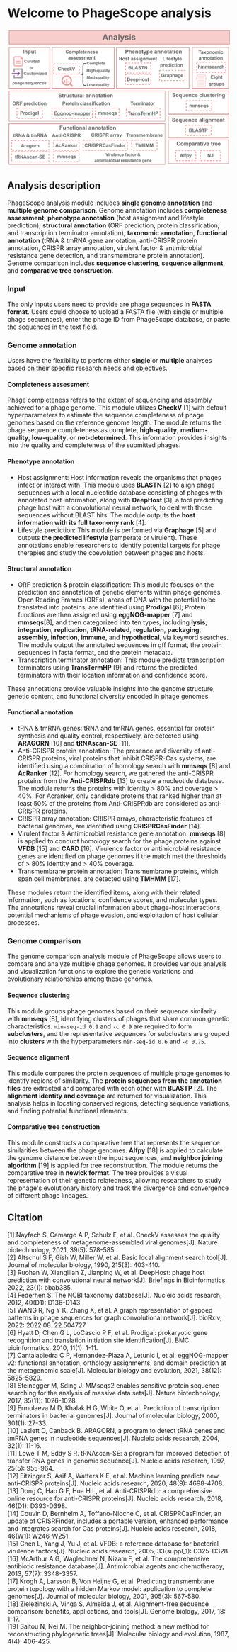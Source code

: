 # Welcome to PhageScope analysis

![image](https://github.com/deepomicslab/PhageScope/blob/main/Figures/analysis.png)

## Analysis description
PhageScope analysis module includes **single genome annotation** and **multiple genome comparison**. Genome annotation includes **completeness assessment**, **phenotype annotation** (host assignment and lifestyle prediction), **structural annotation** (ORF prediction, protein classification, and transcription terminator annotation), **taxonomic annotation**, **functional annotation** (tRNA & tmRNA gene annotation, anti-CRISPR protein annotation, CRISPR array annotation, virulent factor & antimicrobial resistance gene detection, and transmembrane protein annotation). Genome comparison includes **sequence clustering**, **sequence alignment**, and **comparative tree construction**.

### Input
The only inputs users need to provide are phage sequences in **FASTA format**. Users could choose to upload a FASTA file (with single or multiple phage sequences), enter the phage ID from PhageScope database, or paste the sequences in the text field.

### Genome annotation
Users have the flexibility to perform either **single** or **multiple** analyses based on their specific research needs and objectives. 

#### Completeness assessment
Phage completeness refers to the extent of sequencing and assembly achieved for a phage genome. This module utilizes **CheckV** [1] with default hyperparameters to estimate the sequence completeness of phage genomes based on the reference genome length. The module returns the phage sequence completeness as complete, **high-quality**, **medium-quality**, **low-quality**, or **not-determined**. This information provides insights into the quality and completeness of the submitted phages.

#### Phenotype annotation
+ Host assignment: Host information reveals the organisms that phages infect or interact with. This module uses **BLASTN** [2] to align phage sequences with a local nucleotide database consisting of phages with annotated host information, along with **DeepHost** [3], a tool predicting phage host with a convolutional neural network, to deal with those sequences without BLAST hits. The module outputs the **host information with its full taxonomy rank** [4].
+ Lifestyle prediction: This module is performed via **Graphage** [5] and outputs **the predicted lifestyle** (temperate or virulent).
These annotations enable researchers to identify potential targets for phage therapies and study the coevolution between phages and hosts.

#### Structural annotation
+ ORF prediction & protein classification: This module focuses on the prediction and annotation of genetic elements within phage genomes. Open Reading Frames (ORFs), areas of DNA with the potential to be translated into proteins, are identified using **Prodigal** [6]; Protein functions are then assigned using **eggNOG-mapper** [7] and **mmseqs**[8], and then categorized into ten types, including **lysis**, **integration**, **replication**, **tRNA-related**, **regulation**, **packaging**, **assembly**, **infection**, **immune**, and **hypothetical**, via keyword searches. The module output the annotated sequences in gff format, the protein sequences in fasta format, and the protein metadata.
+ Transcription terminator annotation: This module predicts transcription terminators using **TransTermHP** [9] and returns the predicted terminators with their location information and confidence score.

These annotations provide valuable insights into the genome structure, genetic content, and functional diversity encoded in phage genomes.  

#### Functional annotation
+ tRNA & tmRNA genes: tRNA and tmRNA genes, essential for protein synthesis and quality control, respectively, are detected using **ARAGORN** [10] and **tRNAscan-SE** [11].
+ Anti-CRISPR protein annotation: The presence and diversity of anti-CRISPR proteins, viral proteins that inhibit CRISPR-Cas systems, are identified using a combination of homology search with **mmseqs** [8] and **AcRanker** [12]. For homology search, we gathered the anti-CRISPR proteins from the **Anti-CRISPRdb** [13] to create a nucleotide database. The module returns the proteins with identity > 80% and coverage > 40%. For Acranker, only candidate proteins that ranked higher than at least 50% of the proteins from Anti-CRISPRdb are considered as anti-CRISPR proteins.
+ CRISPR array annotation: CRISPR arrays, characteristic features of bacterial genomes, are identified using **CRISPRCasFinder** [14].
+ Virulent factor & Antimicrobial resistance gene annotation: **mmseqs** [8] is applied to conduct homology search for the phage proteins against **VFDB** [15] and **CARD** [16]. Virulence factor or antimicrobial resistance genes are identified on phage genomes if the match met the thresholds of > 80% identity and > 40% coverage.
+ Transmembrane protein annotation: Transmembrane proteins, which span cell membranes, are detected using **TMHMM** [17].

These modules return the identified items, along with their related information, such as locations, confidence scores, and molecular types. The annotations reveal crucial information about phage-host interactions, potential mechanisms of phage evasion, and exploitation of host cellular processes.  

### Genome comparison
The genome comparison analysis module of PhageScope allows users to compare and analyze multiple phage genomes. It provides various analysis and visualization functions to explore the genetic variations and evolutionary relationships among these genomes.  

#### Sequence clustering
This module groups phage genomes based on their sequence similarity with **mmseqs** [8], identifying clusters of phages that share common genetic characteristics. ``min-seq-id 0.9`` and ``-c 0.9`` are required to form **subclusters**, and the representative sequences for subclusters are grouped into **clusters** with the hyperparameters ``min-seq-id 0.6`` and ``-c 0.75``.

#### Sequence alignment
This module compares the protein sequences of multiple phage genomes to identify regions of similarity. The **protein sequences from the annotation files** are extracted and compared with each other with **BLASTP** [2]. The **alignment identity and coverage** are returned for visualization. This analysis helps in locating conserved regions, detecting sequence variations, and finding potential functional elements.

#### Comparative tree construction
This module constructs a comparative tree that represents the sequence similarities between the phage genomes. **Alfpy** [18] is applied to calculate the genome distance between the input sequences, and **neighbor joining algorithm** [19] is applied for tree reconstruction. The module returns the comparative tree in **newick format**. The tree provides a visual representation of their genetic relatedness, allowing researchers to study the phage's evolutionary history and track the divergence and convergence of different phage lineages.

## Citation
[1] Nayfach S, Camargo A P, Schulz F, et al. CheckV assesses the quality and completeness of metagenome-assembled viral genomes[J]. Nature biotechnology, 2021, 39(5): 578-585.  
[2] Altschul S F, Gish W, Miller W, et al. Basic local alignment search tool[J]. Journal of molecular biology, 1990, 215(3): 403-410.  
[3] Ruohan W, Xianglilan Z, Jianping W, et al. DeepHost: phage host prediction with convolutional neural network[J]. Briefings in Bioinformatics, 2022, 23(1): bbab385.   
[4] Federhen S. The NCBI taxonomy database[J]. Nucleic acids research, 2012, 40(D1): D136-D143.  
[5] WANG R, Ng Y K, Zhang X, et al. A graph representation of gapped patterns in phage sequences for graph convolutional network[J]. bioRxiv, 2022: 2022.08. 22.504727.   
[6] Hyatt D, Chen G L, LoCascio P F, et al. Prodigal: prokaryotic gene recognition and translation initiation site identification[J]. BMC bioinformatics, 2010, 11(1): 1-11.  
[7] Cantalapiedra C P, Hernandez-Plaza A, Letunic I, et al. eggNOG-mapper v2: functional annotation, orthology assignments, and domain prediction at the metagenomic scale[J]. Molecular biology and evolution, 2021, 38(12): 5825-5829.  
[8] Steinegger M, Sding J. MMseqs2 enables sensitive protein sequence searching for the analysis of massive data sets[J]. Nature biotechnology, 2017, 35(11): 1026-1028.  
[9] Ermolaeva M D, Khalak H G, White O, et al. Prediction of transcription terminators in bacterial genomes[J]. Journal of molecular biology, 2000, 301(1): 27-33.  
[10] Laslett D, Canback B. ARAGORN, a program to detect tRNA genes and tmRNA genes in nucleotide sequences[J]. Nucleic acids research, 2004, 32(1): 11-16.  
[11] Lowe T M, Eddy S R. tRNAscan-SE: a program for improved detection of transfer RNA genes in genomic sequence[J]. Nucleic acids research, 1997, 25(5): 955-964.  
[12] Eitzinger S, Asif A, Watters K E, et al. Machine learning predicts new anti-CRISPR proteins[J]. Nucleic acids research, 2020, 48(9): 4698-4708.  
[13] Dong C, Hao G F, Hua H L, et al. Anti-CRISPRdb: a comprehensive online resource for anti-CRISPR proteins[J]. Nucleic acids research, 2018, 46(D1): D393-D398.  
[14] Couvin D, Bernheim A, Toffano-Nioche C, et al. CRISPRCasFinder, an update of CRISRFinder, includes a portable version, enhanced performance and integrates search for Cas proteins[J]. Nucleic acids research, 2018, 46(W1): W246-W251.  
[15] Chen L, Yang J, Yu J, et al. VFDB: a reference database for bacterial virulence factors[J]. Nucleic acids research, 2005, 33(suppl\_1): D325-D328.  
[16] McArthur A G, Waglechner N, Nizam F, et al. The comprehensive antibiotic resistance database[J]. Antimicrobial agents and chemotherapy, 2013, 57(7): 3348-3357.  
[17] Krogh A, Larsson B, Von Heijne G, et al. Predicting transmembrane protein topology with a hidden Markov model: application to complete genomes[J]. Journal of molecular biology, 2001, 305(3): 567-580.  
[18] Zielezinski A, Vinga S, Almeida J, et al. Alignment-free sequence comparison: benefits, applications, and tools[J]. Genome biology, 2017, 18: 1-17.  
[19] Saitou N, Nei M. The neighbor-joining method: a new method for reconstructing phylogenetic trees[J]. Molecular biology and evolution, 1987, 4(4): 406-425.  
